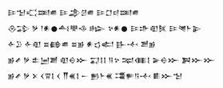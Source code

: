 <div class='block'>
<div class='line'>𒄿𒈠𒄣𒌅𒌑 𒄿𒂁𒆪𒌑 𒄿𒆸𒁀𒌅𒌑</div>
<div class='line'>𒊮𒁉 𒃻 𒁹𒀭𒊹𒋀𒋧𒈾 𒈗 𒆳𒀭𒊹 𒄿𒈥𒊏𒍮 𒄿𒇴𒈨𒉌</div>
<div class='line'>𒅆𒊒 𒅆𒊏 𒊺𒂵𒌑 𒊺𒂊 𒀭𒌓𒅗 𒃲𒋾 𒍪𒂊</div>
<div class='line'>𒂊𒍦 𒃻 𒉺𒅁𒋢 𒊏𒀪𒁍 𒍑𒋙𒋙 𒀀𒆳 𒉈𒈪𒋙 𒅕𒀪𒁍 𒀉𒁍𒁍</div>
<div class='line'>𒂊𒍦 𒃻 𒉽 𒌋𒐊𒋙 𒌋 𒐖𒌍𒋙 𒀸 𒁖𒈨𒌍 𒃮𒊓𒀀𒋾 𒀾𒁍𒈠</div>
</div>
